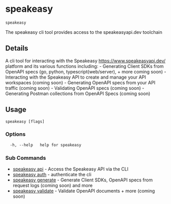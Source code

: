 # speakeasy  
`speakeasy`  


The speakeasy cli tool provides access to the speakeasyapi.dev toolchain  

## Details

 A cli tool for interacting with the Speakeasy https://www.speakeasyapi.dev/ platform and its various functions including:
	- Generating Client SDKs from OpenAPI specs (go, python, typescript(web/server), + more coming soon)
	- Interacting with the Speakeasy API to create and manage your API workspaces	(coming soon)
	- Generating OpenAPI specs from your API traffic 								(coming soon)
	- Validating OpenAPI specs 														(coming soon)
	- Generating Postman collections from OpenAPI Specs 							(coming soon)


## Usage

```
speakeasy [flags]
```

### Options

```
  -h, --help   help for speakeasy
```

### Sub Commands

* [speakeasy api](api/README.md)	 - Access the Speakeasy API via the CLI
* [speakeasy auth](auth/README.md)	 - authenticate the cli
* [speakeasy generate](generate/README.md)	 - Generate Client SDKs, OpenAPI specs from request logs (coming soon) and more
* [speakeasy validate](validate/README.md)	 - Validate OpenAPI documents + more (coming soon)
